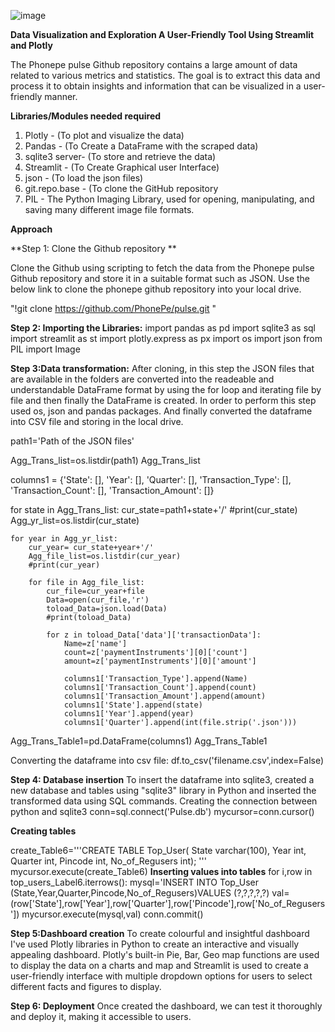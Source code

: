 ![image](https://github.com/swathinagarajan1996/PhonepePulse_Data_Visualization/assets/127007232/fab1700a-8e35-4334-9bb3-aea43080bc1e)

**Data Visualization and Exploration
A User-Friendly Tool Using Streamlit and Plotly**

The Phonepe pulse Github repository contains a large amount of data related to
various metrics and statistics. The goal is to extract this data and process it to obtain
insights and information that can be visualized in a user-friendly manner.

**Libraries/Modules needed required**
1. Plotly - (To plot and visualize the data)
2. Pandas - (To Create a DataFrame with the scraped data)
3. sqlite3 server- (To store and retrieve the data)
4. Streamlit - (To Create Graphical user Interface)
5. json - (To load the json files)
6. git.repo.base - (To clone the GitHub repository
7. PIL - The Python Imaging Library, used for opening, manipulating, and saving many different image file formats.


**Approach**

**Step 1: Clone the Github repository **

Clone the Github using scripting to fetch the data from the Phonepe pulse Github repository and store it in a suitable format such as JSON. Use the below link to clone the phonepe github repository into your local drive.
  
  "!git clone https://github.com/PhonePe/pulse.git  "
  
**Step 2: Importing the Libraries:**
    import pandas as pd
    import sqlite3 as sql
    import streamlit as st
    import plotly.express as px
    import os
    import json
    from PIL import Image

**Step 3:Data transformation:**
After cloning, in this step the JSON files that are available in the folders are converted into the readeable and understandable DataFrame format by using the for loop and iterating file by file and then finally the DataFrame is created. In order to perform this step used os, json and pandas packages. And finally converted the dataframe into CSV file and storing in the local drive.

path1='Path of the JSON files'

Agg_Trans_list=os.listdir(path1)
Agg_Trans_list


columns1 = {'State': [], 'Year': [], 'Quarter': [], 'Transaction_Type': [], 'Transaction_Count': [],
            'Transaction_Amount': []}

for state in Agg_Trans_list:
    cur_state=path1+state+'/'
    #print(cur_state)
    Agg_yr_list=os.listdir(cur_state)
    
    for year in Agg_yr_list:
        cur_year= cur_state+year+'/' 
        Agg_file_list=os.listdir(cur_year)
        #print(cur_year)
        
        for file in Agg_file_list:
            cur_file=cur_year+file
            Data=open(cur_file,'r')
            toload_Data=json.load(Data)
            #print(toload_Data)
            
            for z in toload_Data['data']['transactionData']:
                Name=z['name']
                count=z['paymentInstruments'][0]['count']
                amount=z['paymentInstruments'][0]['amount']
                
                columns1['Transaction_Type'].append(Name)
                columns1['Transaction_Count'].append(count)
                columns1['Transaction_Amount'].append(amount)
                columns1['State'].append(state)
                columns1['Year'].append(year)
                columns1['Quarter'].append(int(file.strip('.json')))
                
Agg_Trans_Table1=pd.DataFrame(columns1)
Agg_Trans_Table1

Converting the dataframe into csv file:
df.to_csv('filename.csv',index=False)


**Step 4: Database insertion**
To insert the dataframe into sqlite3, created a new database and tables using "sqlite3" library in Python  and inserted the transformed data using SQL commands.
Creating the connection between python and sqlite3
conn=sql.connect('Pulse.db')
mycursor=conn.cursor()

**Creating tables**

create_Table6='''CREATE TABLE Top_User( State varchar(100), 
                 Year int,
                 Quarter int, 
                 Pincode int, 
                 No_of_Regusers int); '''
mycursor.execute(create_Table6)
**Inserting values into tables**
for i,row in top_users_Label6.iterrows():
    mysql='INSERT INTO Top_User (State,Year,Quarter,Pincode,No_of_Regusers)VALUES (?,?,?,?,?)
    val=(row['State'],row['Year'],row['Quarter'],row['Pincode'],row['No_of_Regusers'])
    mycursor.execute(mysql,val)
conn.commit()


**Step 5:Dashboard creation**
To create colourful and insightful dashboard I've used Plotly libraries in Python to create an interactive and visually appealing dashboard. Plotly's built-in Pie, Bar, Geo map functions are used to display the data on a charts and map and Streamlit is used to create a user-friendly interface with multiple dropdown options for users to select different facts and figures to display.

**Step 6: Deployment**
Once created the dashboard, we can test it thoroughly and deploy it, making it accessible to users.
